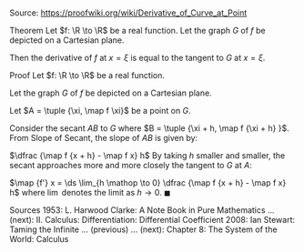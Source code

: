 # 

Source: https://proofwiki.org/wiki/Derivative_of_Curve_at_Point

Theorem
Let $f: \R \to \R$ be a real function.
Let the graph $G$ of $f$ be depicted on a Cartesian plane.

Then the derivative of $f$ at $x = \xi$ is equal to the tangent to $G$ at $x = \xi$.


Proof
Let $f: \R \to \R$ be a real function.




Let the graph $G$ of $f$ be depicted on a Cartesian plane.

Let $A = \tuple {\xi, \map f \xi}$ be a point on $G$.

Consider the secant $AB$ to $G$ where $B = \tuple {\xi + h, \map f {\xi + h} }$.
From Slope of Secant, the slope of $AB$ is given by:

$\dfrac {\map f {x + h} - \map f x} h$
By taking $h$ smaller and smaller, the secant approaches more and more closely the tangent to $G$ at $A$:

$\map {f'} x = \ds \lim_{h \mathop \to 0} \dfrac {\map f {x + h} - \map f x} h$
where $\lim$ denotes the limit as $h \to 0$.
$\blacksquare$


Sources
1953: L. Harwood Clarke: A Note Book in Pure Mathematics ... (next): $\text {II}$. Calculus: Differentiation: Differential Coefficient
2008: Ian Stewart: Taming the Infinite ... (previous) ... (next): Chapter $8$: The System of the World: Calculus




